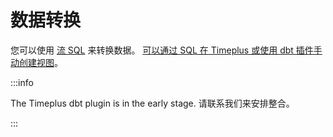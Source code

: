 # 数据转换

您可以使用 [流 SQL](https://www.timeplus.com/post/top-10-streaming-sql-patterns) 来转换数据。 [可以通过 SQL 在 Timeplus 或使用 dbt 插件手动创建视图](view)。

:::info

The Timeplus dbt plugin is in the early stage. 请联系我们来安排整合。

:::

